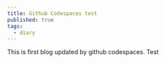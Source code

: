 ```yaml
---
title: Github Codespaces test
published: true
tags:
  - diary
---
```




This is first blog updated by github codespaces.
Test